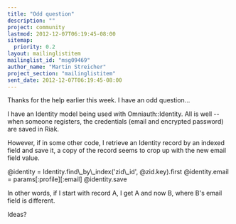 ```yaml
---
title: "Odd question"
description: ""
project: community
lastmod: 2012-12-07T06:19:45-08:00
sitemap:
  priority: 0.2
layout: mailinglistitem
mailinglist_id: "msg09469"
author_name: "Martin Streicher"
project_section: "mailinglistitem"
sent_date: 2012-12-07T06:19:45-08:00
---
```


Thanks for the help earlier this week. I have an odd question...

I have an Identity model being used with Omniauth::Identity. All is well -- 
when someone registers, the credentials (email and encrypted password) are 
saved in Riak. 

However, if in some other code, I retrieve an Identity record by an indexed 
field and save it, a copy of the record seems to crop up with the new email 
field value.

@identity = Identity.find\\_by\\_index('zid\\_id', @zid.key).first
@identity.email = params[:profile][:email]
@identity.save

In other words, if I start with record A, I get A and now B, where B's email 
field is different. 

Ideas?
